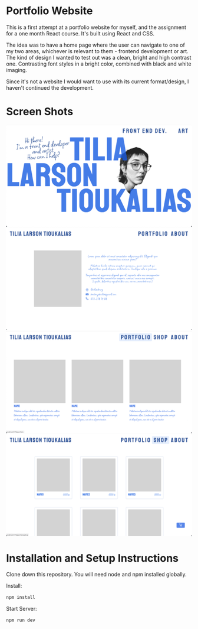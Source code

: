 # Portfolio Website

This is a first attempt at a portfolio website for myself, and the assignment for a one month React course. It's built using React and CSS.

The idea was to have a home page where the user can navigate to one of my two areas, whichever is relevant to them - frontend development or art. The kind of design I wanted to test out was a clean, bright and high contrast one. Contrasting font styles in a bright color, combined with black and white imaging.

Since it's not a website I would want to use with its current format/design, I haven't continued the development.

# Screen Shots
![Home page](src/assets/read_me_home.png)
![About page](src/assets/read_me_about.png)
![Portfolio page](src/assets/read_me_portfolio.png)
![Shop page](src/assets/read_me_shop.png)

# Installation and Setup Instructions
Clone down this repository. You will need node and npm installed globally.

Install:

```bash 
npm install
```

Start Server:

```bash
npm run dev
```
